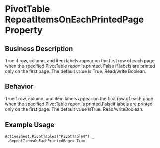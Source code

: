 # PivotTable RepeatItemsOnEachPrintedPage Property

## Business Description
True if row, column, and item labels appear on the first row of each page when the specified PivotTable report is printed. False if labels are printed only on the first page. The default value is True. Read/write Boolean.

## Behavior
Trueif row, column, and item labels appear on the first row of each page when the specified PivotTable report is printed.Falseif labels are printed only on the first page. The default value isTrue. Read/writeBoolean.

## Example Usage
```vba
ActiveSheet.PivotTables("PivotTable4") _ 
 .RepeatItemsOnEachPrintedPage= True
```